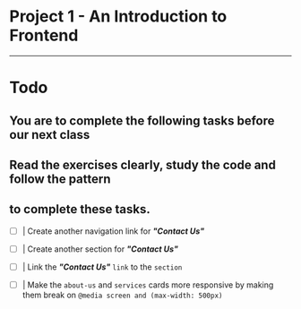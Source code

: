 # Project 1 - An Introduction to Frontend 
________________________________________________




# Todo

## You are to complete the following tasks before our next class
## Read the exercises clearly, study the code and follow the pattern
## to complete these tasks.

- [ ] | Create another navigation link for ***"Contact Us"***
- [ ] | Create another section for ***"Contact Us"***
- [ ] | Link the ***"Contact Us"*** `link` to the `section`
- [ ] | Make the `about-us` and `services` cards more responsive by making them break on `@media screen and (max-width: 500px)`

